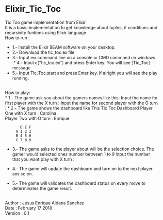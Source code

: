 # Elixir_Tic_Toc
Tic Too game implementation from Elixir 
<br>
It is a basic implementation to get knowledge about tuples, if conditions and recursivity funtions using Elixir language
<br>
   How to run :
   <br>
  * 1.- Install the Elixir BEAM software on your desktop.
  * 2.- Download the tic_toc.ex file
  * 3.- Input iex command line on a console or CMD command on windows
  * 4.- Input c("tic_toc.ex") and press Enter key. You will see [Tic_Toc] message.
  * 5.- Input Tic_Toc.start and press Enter key. If alright you will see the play running.
   <br>
   How to play:
   <br>
  * 1.- The game ask you about the gamers names like this:
        Input the name for first player with the X turn : 
        Input the name for second player with the O turn :
  * 2.- The game shows the dashboard like This 
        Tic Toc Dashboard
        Player One with X turn :  Carolina <br>
        Player Two with O turn :  Enrique <br>

           D E F 
         A 1 2 3 
         B 4 5 6 
         C 7 8 9 

  * 3.- The game asks to the player about will be the selection choice.
        The gamer would selected ones number between 1 to 9
        Input the number that you want play with X turn :

  * 4.- The game will update the dashboard and turn on to the next player ans so on.
  * 5.- The game will validates the dashboard status on every move to determinates the game result.

<br>
   Author : Jesus Enrique Aldana Sanchez <br>
   Date : February 17 2018 <br>
   Version : 0.1 <br>
